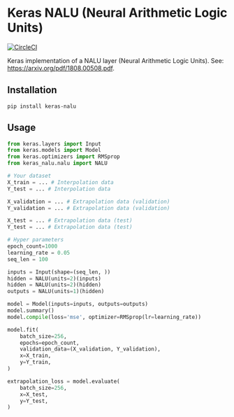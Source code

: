 # Keras NALU (Neural Arithmetic Logic Units)

[![CircleCI](https://circleci.com/gh/genesant/keras-nalu/tree/master.svg?style=shield)](https://circleci.com/gh/genesant/keras-nalu/tree/master)

Keras implementation of a NALU layer (Neural Arithmetic Logic Units).
See: https://arxiv.org/pdf/1808.00508.pdf.

## Installation

```
pip install keras-nalu
```

## Usage

```py
from keras.layers import Input
from keras.models import Model
from keras.optimizers import RMSprop
from keras_nalu.nalu import NALU

# Your dataset
X_train = ... # Interpolation data
Y_test = ... # Interpolation data

X_validation = ... # Extrapolation data (validation)
Y_validation = ... # Extrapolation data (validation)

X_test = ... # Extrapolation data (test)
Y_test = ... # Extrapolation data (test)

# Hyper parameters
epoch_count=1000
learning_rate = 0.05
seq_len = 100

inputs = Input(shape=(seq_len, ))
hidden = NALU(units=2)(inputs)
hidden = NALU(units=2)(hidden)
outputs = NALU(units=1)(hidden)

model = Model(inputs=inputs, outputs=outputs)
model.summary()
model.compile(loss='mse', optimizer=RMSprop(lr=learning_rate))

model.fit(
    batch_size=256,
    epochs=epoch_count,
    validation_data=(X_validation, Y_validation),
    x=X_train,
    y=Y_train,
)

extrapolation_loss = model.evaluate(
    batch_size=256,
    x=X_test,
    y=Y_test,
)
```
